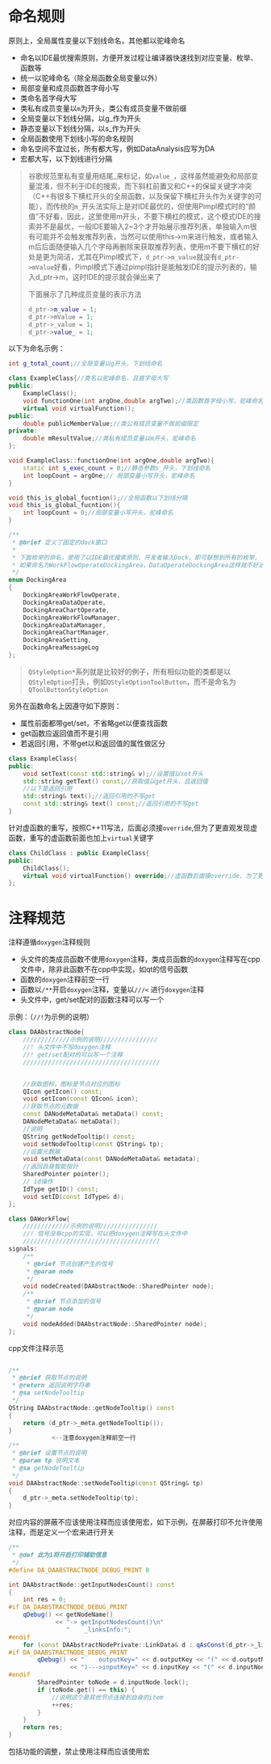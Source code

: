 # 命名规则

原则上，全局属性变量以下划线命名，其他都以驼峰命名

- 命名以IDE最优搜索原则，方便开发过程让编译器快速找到对应变量、枚举、函数等
- 统一以驼峰命名（除全局函数全局变量以外）
- 局部变量和成员函数首字母小写
- 类命名首字母大写
- 类私有成员变量以`m`为开头，类公有成员变量不做前缀
- 全局变量以下划线分隔，以g_作为开头
- 静态变量以下划线分隔，以s_作为开头
- 全局函数使用下划线小写的命名规则
- 命名空间不宜过长，所有都大写，例如DataAnalysis应写为DA
- 宏都大写，以下划线进行分隔

> 谷歌规范里私有变量用结尾_来标记，如`value_`，这样虽然能避免和局部变量混淆，但不利于IDE的搜索，而下斜杠前置又和C++的保留关键字冲突（C++有很多下横杠开头的全局函数，以及保留下横杠开头作为关键字的可能），而传统的`m_`开头法实际上是对IDE最优的，但使用Pimpl模式时的“颜值”不好看，因此，这里使用m开头，不要下横杠的模式，这个模式IDE的搜索并不是最优，一般IDE要输入2~3个才开始展示推荐列表，单独输入m很有可能并不会触发推荐列表，当然可以使用this->m来进行触发，或者输入m后后面随便输入几个字母再删除来获取推荐列表，使用m不要下横杠的好处是更为简洁，尤其在Pimpl模式下，`d_ptr->m_value`就没有`d_ptr->mValue`好看，Pimpl模式下通过pimpl指针是能触发IDE的提示列表的，输入d_ptr->m，这时IDE的提示就会弹出来了
>
>下面展示了几种成员变量的表示方法
>
> ```cpp
> d_ptr->m_value = 1;
> d_ptr->mValue = 1;
> d_ptr->_value = 1;
> d_ptr->value_ = 1;
>```

以下为命名示例：

```cpp
int g_total_count;//全局变量以g开头，下划线命名

class ExampleClass{//类名以驼峰命名，且首字母大写
public:
    ExampleClass();
    void functionOne(int argOne,double argTwo);//类函数首字母小写，驼峰命名 ;变量参数驼峰命名，首字母小写
    virtual void virtualFunction();
public:
    double publicMemberValue;//类公有成员变量不做前缀限定
private:
    double mResultValue;//类私有成员变量以m开头，驼峰命名
};

void ExampleClass::functionOne(int argOne,double argTwo){
    static int s_exec_count = 0;//静态参数s_开头，下划线命名
    int loopCount = argOne;// 局部变量小写开头，驼峰命名
}

void this_is_global_fucntion();//全局函数以下划线分隔
void this_is_global_fucntion(){
    int loopCount = 0;//局部变量小写开头，驼峰命名
}

/**
 * @brief 定义了固定的dock窗口
 * 
 * 下面枚举的命名，使用了以IDE最优搜索原则，开发者输入Dock，即可联想到所有的枚举，
 * 如果命名为WorkFlowOperateDockingArea，DataOperateDockingArea这样就不好进行联想
 */
enum DockingArea
{
    DockingAreaWorkFlowOperate,
    DockingAreaDataOperate,
    DockingAreaChartOperate,
    DockingAreaWorkFlowManager,
    DockingAreaDataManager,
    DockingAreaChartManager,
    DockingAreaSetting,
    DockingAreaMessageLog
};
```

> `QStyleOption*`系列就是比较好的例子，所有相似功能的类都是以`QStyleOption`打头，例如`QStyleOptionToolButton`，而不是命名为`QToolButtonStyleOption`

另外在函数命名上因遵守如下原则：

- 属性前面都带get/set，不省略get以便查找函数
- get函数应返回值而不是引用
- 若返回引用，不带get以和返回值的属性做区分


```cpp
class ExampleClass{
public:
    void setText(const std::string& v);//设置值以set开头
    std::string getText() const;//获取值以get开头，且返回值
    //以下是返回引用
    std::string& text();//返回引用的不写get
    const std::string& text() const;//返回引用的不写get
}
```

针对虚函数的重写，按照C++11写法，后面必须接`override`,但为了更直观发现虚函数，重写的虚函数前面也加上`virtual`关键字

```cpp
class ChildClass : public ExampleClass{
public:
    ChildClass();
    virtual void virtualFunction() override;//虚函数后面接override，为了更好发现，前面的virtual关键字不省略
};
```

# 注释规范

注释遵循`doxygen`注释规则

- 头文件的类成员函数不使用`doxygen`注释，类成员函数的`doxygen`注释写在cpp文件中，除非此函数不在cpp中实现，如qt的信号函数
- 函数的`doxygen`注释前空一行
- 函数以`/**`开启`doxygen`注释，变量以`///<` 进行`doxygen`注释
- 头文件中，get/set配对的函数注释可以写一个

示例：（`//!`为示例的说明）

```cpp
class DAAbstractNode{
    /////////////示例的说明////////////////
    //! 头文件中不写doxygen注释
    //! get/set配对的可以写一个注释
    //////////////////////////////////////


    //获取图标，图标是节点对应的图标
    QIcon getIcon() const;
    void setIcon(const QIcon& icon);
    //获取节点的元数据
    const DANodeMetaData& metaData() const;
    DANodeMetaData& metaData();
    //说明
    QString getNodeTooltip() const;
    void setNodeTooltip(const QString& tp);
    //设置元数据
    void setMetaData(const DANodeMetaData& metadata);
    //返回自身智能指针
    SharedPointer pointer();
    // id操作
    IdType getID() const;
    void setID(const IdType& d);
};

class DAWorkFlow{
    /////////////示例的说明////////////////
    //! 信号没有cpp的实现，可以把doxygen注释写在头文件中
    //////////////////////////////////////
signals:
    /**
     * @brief 节点创建产生的信号
     * @param node
     */
    void nodeCreated(DAAbstractNode::SharedPointer node);
    /**
     * @brief 节点添加的信号
     * @param node
     */
    void nodeAdded(DAAbstractNode::SharedPointer node);
};
```

cpp文件注释示范

```cpp

/**
 * @brief 获取节点的说明
 * @return 返回说明字符串
 * @sa setNodeTooltip
 */
QString DAAbstractNode::getNodeTooltip() const
{
    return (d_ptr->_meta.getNodeTooltip());
}
            <--注意doxygen注释前空一行
/**
 * @brief 设置节点的说明
 * @param tp 说明文本
 * @sa getNodeTooltip
 */
void DAAbstractNode::setNodeTooltip(const QString& tp)
{
    d_ptr->_meta.setNodeTooltip(tp);
}
```

对应内容的屏蔽不应该使用注释而应该使用宏，如下示例，在屏蔽打印不允许使用注释，而是定义一个宏来进行开关

```cpp
/**
 * @def 此为1将开启打印辅助信息
 */
#define DA_DAABSTRACTNODE_DEBUG_PRINT 0

int DAAbstractNode::getInputNodesCount() const
{
    int res = 0;
#if DA_DAABSTRACTNODE_DEBUG_PRINT
    qDebug() << getNodeName()
             << "-> getInputNodesCount()\n"
                "    _linksInfo:";
#endif
    for (const DAAbstractNodePrivate::LinkData& d : qAsConst(d_ptr->_linksInfo)) {
#if DA_DAABSTRACTNODE_DEBUG_PRINT
        qDebug() << "    outputKey=" << d.outputKey << "(" << d.outputNode.lock()->getNodeName()
                 << ")--->inputKey=" << d.inputKey << "(" << d.inputNode.lock()->getNodeName() << ")";
#endif
        SharedPointer toNode = d.inputNode.lock();
        if (toNode.get() == this) {
            //说明这个是其他节点连接到自身的item
            ++res;
        }
    }
    return res;
}
```

包括功能的调整，禁止使用注释而应该使用宏
